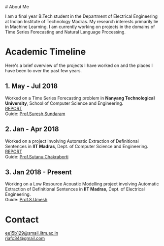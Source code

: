<title>Shubhangi Ghosh</title>
# About Me

I am a final year B.Tech student in the Department of Electrical Engineering at Indian Institute of Technology Madras. My research interests primarily lie in Machine Learning. I am currently working on projects in the domains of Time Series Forecasting and Natural Language Processing.

# Academic Timeline

Here's a brief overview of the projects I have worked on and the places I have been to over the past few years.
## 1. May - Jul 2018
Worked on a Time Series Forecasting problem in **Nanyang Technological University**, School of Computer Science and Engineering. <br/>
[REPORT](https://drive.google.com/file/d/1pM63CsU8RHrbg8N--oIYJ94Wn8E8RW1Q/view?usp=sharing)<br/>
Guide: [Prof.Suresh Sundaram](http://www.ntu.edu.sg/home/ssundaram/)
## 2. Jan - Apr 2018
Worked on a project involving Automatic Extraction of Definitional Sentences in **IIT Madras**, Dept. of Computer Science and Engineering. <br/>
[REPORT](https://drive.google.com/file/d/1q4IZKzdWZb6PnZieDvLlkn6MnnUO4JSA/view?usp=sharing)<br/>
Guide: [Prof.Sutanu Chakraborti](http://www.cse.iitm.ac.in/~sutanuc/)
## 3. Jan 2018 - Present
Working on a Low Resource Acoustic Modelling project involving Automatic Extraction of Definitional Sentences in **IIT Madras**, Dept. of Electrical Engineering.<br/>
Guide: [Prof.S.Umesh](http://www.ee.iitm.ac.in/~umeshs/)

# Contact
ee15b129@smail.iitm.ac.in<br/>
riafc34@gmail.com
